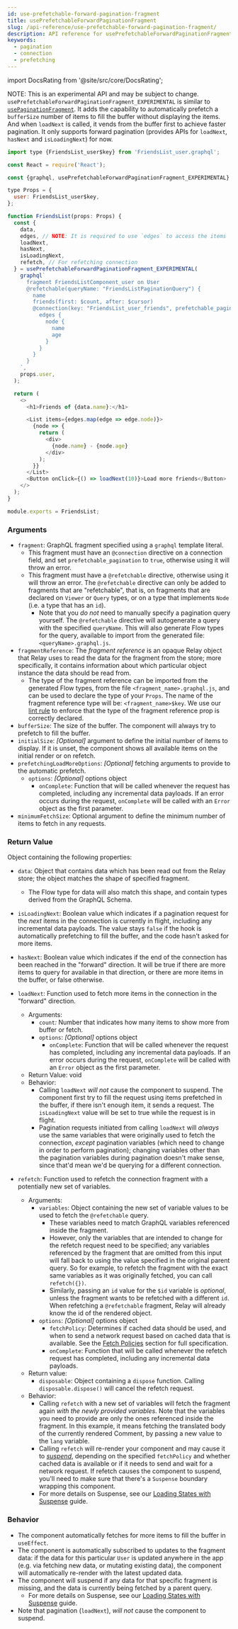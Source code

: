 ```yaml
---
id: use-prefetchable-forward-pagination-fragment
title: usePrefetchableForwardPaginationFragment
slug: /api-reference/use-prefetchable-forward-pagination-fragment/
description: API reference for usePrefetchableForwardPaginationFragment_EXPERIMENTAL, an experimental React hook used to paginate a connection and automatically prefetches
keywords:
  - pagination
  - connection
  - prefetching
---
```


import DocsRating from '@site/src/core/DocsRating';

NOTE: This is an experimental API and may be subject to change.
`usePrefetchableForwardPaginationFragment_EXPERIMENTAL` is similar to [`usePaginationFragment`](../use-pagination-fragment). It adds the capability to automatically prefetch a `bufferSize` number of items to fill the buffer without displaying the items. And when `loadNext` is called, it vends from the buffer first to achieve faster pagination. It only supports forward pagination (provides APIs for `loadNext`, `hasNext` and `isLoadingNext`) for now.

```js
import type {FriendsList_user$key} from 'FriendsList_user.graphql';

const React = require('React');

const {graphql, usePrefetchableForwardPaginationFragment_EXPERIMENTAL} = require('react-relay');

type Props = {
  user: FriendsList_user$key,
};

function FriendsList(props: Props) {
  const {
    data,
    edges, // NOTE: It is required to use `edges` to access the items
    loadNext,
    hasNext,
    isLoadingNext,
    refetch, // For refetching connection
  } = usePrefetchableForwardPaginationFragment_EXPERIMENTAL(
    graphql`
      fragment FriendsListComponent_user on User
      @refetchable(queryName: "FriendsListPaginationQuery") {
        name
        friends(first: $count, after: $cursor)
        @connection(key: "FriendsList_user_friends", prefetchable_pagination: true) {
          edges {
            node {
              name
              age
            }
          }
        }
      }
    `,
    props.user,
  );

  return (
    <>
      <h1>Friends of {data.name}:</h1>

      <List items={edges.map(edge => edge.node)}>
        {node => {
          return (
            <div>
              {node.name} - {node.age}
            </div>
          );
        }}
      </List>
      <Button onClick={() => loadNext(10)}>Load more friends</Button>
    </>
  );
}

module.exports = FriendsList;
```

### Arguments

* `fragment`: GraphQL fragment specified using a `graphql` template literal.
    * This fragment must have an `@connection` directive on a connection field, and set `prefetchable_pagination` to `true`, otherwise using it will throw an error.
    * This fragment must have a `@refetchable` directive, otherwise using it will throw an error. The `@refetchable` directive can only be added to fragments that are "refetchable", that is, on fragments that are declared on `Viewer` or  `Query` types, or on a type that implements `Node` (i.e. a type that has an `id`).
        * Note that you *do not* need to manually specify a pagination query yourself. The `@refetchable` directive will autogenerate a query with the specified `queryName`. This will also generate Flow types for the query, available to import from the generated file: `<queryName>.graphql.js`.
* `fragmentReference`: The *fragment reference* is an opaque Relay object that Relay uses to read the data for the fragment from the store; more specifically, it contains information about which particular object instance the data should be read from.
    * The type of the fragment reference can be imported from the generated Flow types, from the file `<fragment_name>.graphql.js`, and can be used to declare the type of your `Props`. The name of the fragment reference type will be: `<fragment_name>$key`. We use our [lint rule](https://github.com/relayjs/eslint-plugin-relay) to enforce that the type of the fragment reference prop is correctly declared.
* `bufferSize`: The size of the buffer. The component will always try to prefetch to fill the buffer.
* `initialSize`: *_[Optional]_* argument to define the initial number of items to display. If it is unset, the component shows all available items on the initial render or on refetch.
* `prefetchingLoadMoreOptions`: *_[Optional]_* fetching arguments to provide to the automatic prefetch.
  * `options`: *_[Optional]_* options object
      * `onComplete`: Function that will be called whenever the request has completed, including any incremental data payloads. If an error occurs during the request, `onComplete` will be called with an `Error` object as the first parameter.
* `minimumFetchSize`: Optional argument to define the minimum number of items to fetch in any requests.

### Return Value

Object containing the following properties:

* `data`: Object that contains data which has been read out from the Relay store; the object matches the shape of specified fragment.
    * The Flow type for data will also match this shape, and contain types derived from the GraphQL Schema.
* `isLoadingNext`: Boolean value which indicates if a pagination request for the *next* items in the connection is currently in flight, including any incremental data payloads. The value stays `false` if the hook is automatically prefetching to fill the buffer, and the code hasn't asked for more items.
* `hasNext`: Boolean value which indicates if the end of the connection has been reached in the "forward" direction. It will be true if there are more items to query for available in that direction, or there are more items in the buffer, or false otherwise.
* `loadNext`: Function used to fetch more items in the connection in the "forward" direction.
    * Arguments:
        * `count`*:* Number that indicates how many items to show more from buffer or fetch.
        * `options`: *_[Optional]_* options object
            * `onComplete`: Function that will be called whenever the request has completed, including any incremental data payloads. If an error occurs during the request, `onComplete` will be called with an `Error` object as the first parameter.
    * Return Value: void
    * Behavior:
        * Calling `loadNext`  *will not* cause the component to suspend. The component first try to fill the request using items prefetched in the buffer, if there isn't enough item, it sends a request. The `isLoadingNext` value will be set to true while the request is in flight.
        * Pagination requests initiated from calling `loadNext` will *always* use the same variables that were originally used to fetch the connection, *except* pagination variables (which need to change in order to perform pagination); changing variables other than the pagination variables during pagination doesn't make sense, since that'd mean we'd be querying for a different connection.

* `refetch`: Function used to refetch the connection fragment with a potentially new set of variables.
    * Arguments:
        * `variables`: Object containing the new set of variable values to be used to fetch the `@refetchable` query.
            * These variables need to match GraphQL variables referenced inside the fragment.
            * However, only the variables that are intended to change for the refetch request need to be specified; any variables referenced by the fragment that are omitted from this input will fall back to using the value specified in the original parent query. So for example, to refetch the fragment with the exact same variables as it was originally fetched, you can call `refetch({})`.
            * Similarly, passing an `id` value for the `$id` variable is _*optional*_, unless the fragment wants to be refetched with a different `id`. When refetching a `@refetchable` fragment, Relay will already know the id of the rendered object.
        * `options`: *_[Optional]_* options object
            * `fetchPolicy`: Determines if cached data should be used, and when to send a network request based on cached data that is available. See the [Fetch Policies](../../guided-tour/reusing-cached-data/fetch-policies/) section for full specification.
            * `onComplete`: Function that will be called whenever the refetch request has completed, including any incremental data payloads.
    * Return value:
        * `disposable`: Object containing a `dispose` function. Calling `disposable.dispose()` will cancel the refetch request.
    * Behavior:
        * Calling `refetch` with a new set of variables will fetch the fragment again *with the newly provided variables*. Note that the variables you need to provide are only the ones referenced inside the fragment. In this example, it means fetching the translated body of the currently rendered Comment, by passing a new value to the `lang` variable.
        * Calling `refetch` will re-render your component and may cause it to *[suspend](../../guided-tour/rendering/loading-states)*, depending on the specified `fetchPolicy` and whether cached data is available or if it needs to send and wait for a network request. If refetch causes the component to suspend, you'll need to make sure that there's a `Suspense` boundary wrapping this component.
        * For more details on Suspense, see our [Loading States with Suspense](../../guided-tour/rendering/loading-states/) guide.

### Behavior

* The component automatically fetches for more items to fill the buffer in `useEffect`.
* The component is automatically subscribed to updates to the fragment data: if the data for this particular `User` is updated anywhere in the app (e.g. via fetching new data, or mutating existing data), the component will automatically re-render with the latest updated data.
* The component will suspend if any data for that specific fragment is missing, and the data is currently being fetched by a parent query.
    * For more details on Suspense, see our [Loading States with Suspense](../../guided-tour/rendering/loading-states/) guide.
* Note that pagination (`loadNext`), *will not* cause the component to suspend.

<DocsRating />
